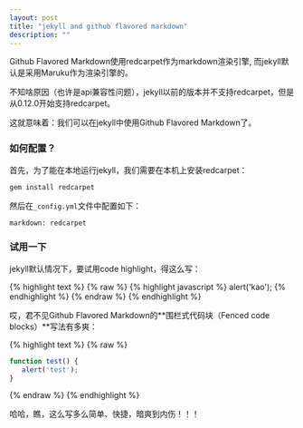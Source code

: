```yaml
---
layout: post
title: "jekyll and github flavored markdown"
description: ""
---
```


Github Flavored Markdown使用redcarpet作为markdown渲染引擎, 而jekyll默认是采用Maruku作为渲染引擎的。

不知啥原因（也许是api兼容性问题），jekyll以前的版本并不支持redcarpet，但是从0.12.0开始支持redcarpet。

这就意味着：我们可以在jekyll中使用Github Flavored Markdown了。

### 如何配置？

首先，为了能在本地运行jekyll，我们需要在本机上安装redcarpet：

```bash
gem install redcarpet
```

然后在`_config.yml`文件中配置如下：

```
markdown: redcarpet
```

### 试用一下

jekyll默认情况下，要试用code highlight，得这么写：

{% highlight text %} {% raw %}
{% highlight javascript %}
alert('kao');
{% endhighlight %}
{% endraw %} {% endhighlight %}

哎，君不见Github Flavored Markdown的**围栏式代码块（Fenced code blocks）**写法有多爽：

{% highlight text %} {% raw %}
```javascript
function test() {
   alert('test');
}
```
{% endraw %} {% endhighlight %}

哈哈，瞧，这么写多么简单、快捷，暗爽到内伤！！！
